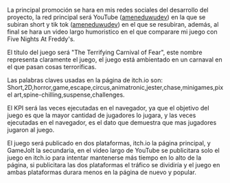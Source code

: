 La principal promoción se hara en mis redes sociales del desarrollo del proyecto, la red principal será YouTube ([ameneduwudev](https://www.youtube.com/@AMENEDUWUDEV/videos)) en la que se subiran short y tik tok ([ameneduwudev](https://www.tiktok.com/@ameneduwudev)) en el que se resubiran, además, al final se hara un video largo humoristico en el que comparare mi juego con Five Nights At Freddy's.

El título del juego será "The Terrifying Carnival of Fear", este nombre representa claramente el juego, el juego está ambientado en un carnaval en el que pasan cosas terroríficas.

Las palabras claves usadas en la página de itch.io son:
Short,2D,horror,game,escape,circus,animatronic,jester,chase,minigames,pixel art,spine-chilling,suspense,challenges.

El KPI será las veces ejecutadas en el navegador, ya que el objetivo del juego es que la mayor cantidad de jugadores lo jugara, y las veces ejecutadas en el navegador, es el dato que demuestra que mas jugadores jugaron al juego.

El juego será publicado en dos plataformas, itch.io la página principal, y GameJolt la secundaria, en el video largo de YouTube se publicitara solo el juego en itch.io para intentar mantenerse más tiempo en lo alto de la página, si publicitara las dos plataformas el tráfico se dividiría y el juego en ambas plataformas durara menos en la página de nuevo y popular.